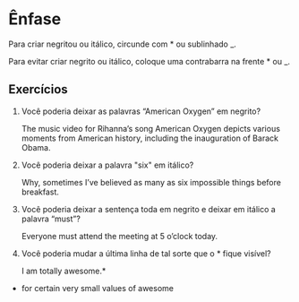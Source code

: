 # Ênfase

Para criar negritou ou itálico, circunde com \* ou sublinhado \_.

Para evitar criar negrito ou itálico, coloque uma contrabarra na frente * ou _.

## Exercícios

1. Você poderia deixar as palavras “American Oxygen” em negrito?

    The music video for Rihanna’s song American Oxygen depicts various moments from American history, including the inauguration of Barack Obama.

2. Você poderia deixar a palavra "six" em itálico?

    Why, sometimes I’ve believed as many as six impossible things before breakfast.

3. Você poderia deixar a sentença toda em negrito e deixar em itálico a palavra “must”?

    Everyone must attend the meeting at 5 o’clock today.

4. Você poderia mudar a última linha de tal sorte que o \* fique visível?

    I am totally awesome.*

* for certain very small values of awesome


